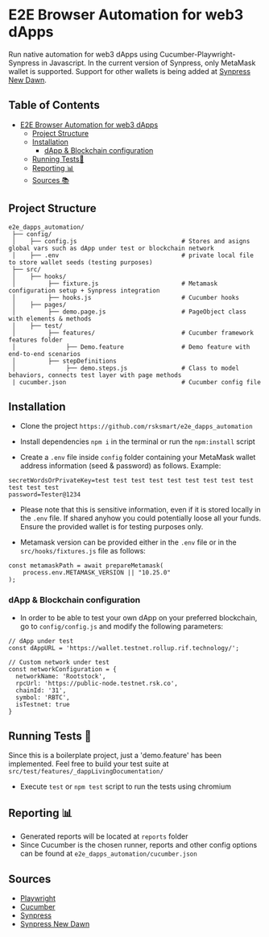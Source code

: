 # E2E Browser Automation for web3 dApps
Run native automation for web3 dApps using Cucumber-Playwright-Synpress in Javascript.
In the current version of Synpress, only MetaMask wallet is supported.
Support for other wallets is being added at [Synpress New Dawn](https://github.com/Synthetixio/synpress/tree/new-dawn).

## Table of Contents
- [E2E Browser Automation for web3 dApps](#e2e-browser-automation-for-web3-dapps)
    - [Project Structure](#project-structure)
    - [Installation](#installation)
      - [dApp & Blockchain configuration](#dapp--blockchain-configuration)
    - [Running Tests🚀](#running-tests-)
    - [Reporting 📊](#reporting-)
    - [Sources 📚](#sources)

## Project Structure

```
e2e_dapps_automation/
 ├── config/
 │    ├── config.js                             # Stores and asigns global vars such as dApp under test or blockchain network
 │    ├── .env                                  # private local file to store wallet seeds (testing purposes)
 ├── src/
 │    ├── hooks/                                
 │         ├── fixture.js                       # Metamask configuration setup + Synpress integration
 │         ├── hooks.js                         # Cucumber hooks
 │    ├── pages/                        
 │         ├── demo.page.js                     # PageObject class with elements & methods 
 │    ├── test/
 │         ├── features/                        # Cucumber framework features folder
 │              ├── Demo.feature                # Demo feature with end-to-end scenarios
 │         ├── stepDefinitions          
 │              ├── demo.steps.js               # Class to model behaviors, connects test layer with page methods
 | cucumber.json                                # Cucumber config file
```

## Installation

- Clone the project `https://github.com/rsksmart/e2e_dapps_automation`

- Install dependencies `npm i` in the terminal or run the `npm:install` script

- Create a `.env` file inside `config` folder containing your MetaMask wallet address information (seed & password) as follows. Example:

```
secretWordsOrPrivateKey=test test test test test test test test test test test test
password=Tester@1234
```

* Please note that this is sensitive information, even if it is stored locally in the `.env` file. If shared anyhow you could potentially loose all your funds. Ensure the provided wallet is for testing purposes only.

- Metamask version can be provided either in the `.env` file or in the `src/hooks/fixtures.js` file as follows:

```    
const metamaskPath = await prepareMetamask(
    process.env.METAMASK_VERSION || "10.25.0"
);
```

### dApp & Blockchain configuration

- In order to be able to test your own dApp on your preferred blockchain, go to `config/config.js` and modify the following parameters:

```
// dApp under test
const dAppURL = 'https://wallet.testnet.rollup.rif.technology/';

// Custom network under test
const networkConfiguration = {
  networkName: 'Rootstock',
  rpcUrl: 'https://public-node.testnet.rsk.co',
  chainId: '31',
  symbol: 'RBTC',
  isTestnet: true
}
```

## Running Tests 🚀  

Since this is a boilerplate project, just a 'demo.feature' has been implemented.
Feel free to build your test suite at `src/test/features/_dappLivingDocumentation/`

- Execute `test` or `npm test` script to run the tests using chromium

## Reporting 📊
- Generated reports will be located at `reports` folder
- Since Cucumber is the chosen runner, reports and other config options can be found at `e2e_dapps_automation/cucumber.json`


## Sources

- [Playwright](https://playwright.dev/docs/intro)
- [Cucumber](https://cucumber.io/docs/cucumber/)
- [Synpress](https://github.com/Synthetixio/synpress)
- [Synpress New Dawn](https://github.com/Synthetixio/synpress/tree/new-dawn)
